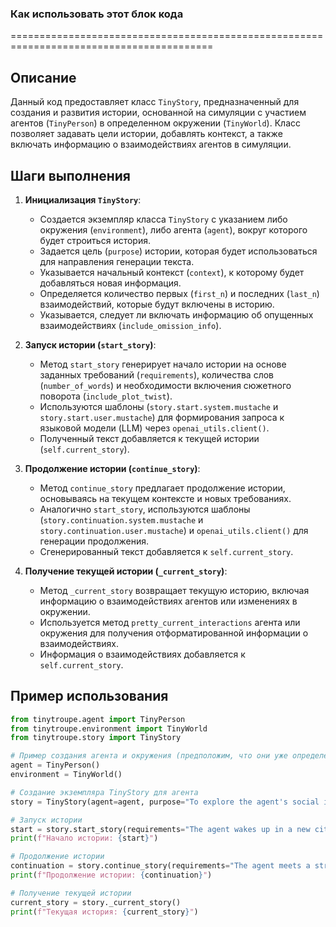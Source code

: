 ### Как использовать этот блок кода
=========================================================================================

Описание
-------------------------
Данный код предоставляет класс `TinyStory`, предназначенный для создания и развития истории, основанной на симуляции с участием агентов (`TinyPerson`) в определенном окружении (`TinyWorld`). Класс позволяет задавать цели истории, добавлять контекст, а также включать информацию о взаимодействиях агентов в симуляции.

Шаги выполнения
-------------------------
1. **Инициализация `TinyStory`**:
   - Создается экземпляр класса `TinyStory` с указанием либо окружения (`environment`), либо агента (`agent`), вокруг которого будет строиться история.
   - Задается цель (`purpose`) истории, которая будет использоваться для направления генерации текста.
   - Указывается начальный контекст (`context`), к которому будет добавляться новая информация.
   - Определяется количество первых (`first_n`) и последних (`last_n`) взаимодействий, которые будут включены в историю.
   - Указывается, следует ли включать информацию об опущенных взаимодействиях (`include_omission_info`).

2. **Запуск истории (`start_story`)**:
   - Метод `start_story` генерирует начало истории на основе заданных требований (`requirements`), количества слов (`number_of_words`) и необходимости включения сюжетного поворота (`include_plot_twist`).
   - Используются шаблоны (`story.start.system.mustache` и `story.start.user.mustache`) для формирования запроса к языковой модели (LLM) через `openai_utils.client()`.
   - Полученный текст добавляется к текущей истории (`self.current_story`).

3. **Продолжение истории (`continue_story`)**:
   - Метод `continue_story` предлагает продолжение истории, основываясь на текущем контексте и новых требованиях.
   - Аналогично `start_story`, используются шаблоны (`story.continuation.system.mustache` и `story.continuation.user.mustache`) и `openai_utils.client()` для генерации продолжения.
   - Сгенерированный текст добавляется к `self.current_story`.

4. **Получение текущей истории (`_current_story`)**:
   - Метод `_current_story` возвращает текущую историю, включая информацию о взаимодействиях агентов или изменениях в окружении.
   - Используется метод `pretty_current_interactions` агента или окружения для получения отформатированной информации о взаимодействиях.
   - Информация о взаимодействиях добавляется к `self.current_story`.

Пример использования
-------------------------

```python
from tinytroupe.agent import TinyPerson
from tinytroupe.environment import TinyWorld
from tinytroupe.story import TinyStory

# Пример создания агента и окружения (предположим, что они уже определены)
agent = TinyPerson()
environment = TinyWorld()

# Создание экземпляра TinyStory для агента
story = TinyStory(agent=agent, purpose="To explore the agent's social interactions.")

# Запуск истории
start = story.start_story(requirements="The agent wakes up in a new city.", number_of_words=50)
print(f"Начало истории: {start}")

# Продолжение истории
continuation = story.continue_story(requirements="The agent meets a stranger.", number_of_words=50)
print(f"Продолжение истории: {continuation}")

# Получение текущей истории
current_story = story._current_story()
print(f"Текущая история: {current_story}")